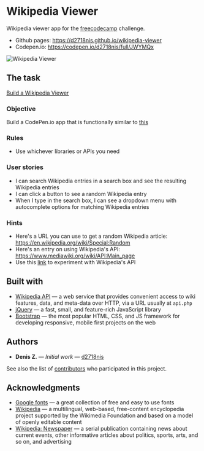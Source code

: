 Wikipedia Viewer
==========
Wikipedia viewer app for the [freecodecamp](https://www.freecodecamp.com) challenge.
* Github pages: https://d2718nis.github.io/wikipedia-viewer
* Codepen.io: https://codepen.io/d2718nis/full/JWYMQx

![Wikipedia Viewer](https://d2718nis.github.io/img/portfolio4.png "Wikipedia Viewer")


The task
----------
[Build a Wikipedia Viewer](https://www.freecodecamp.com/challenges/build-a-wikipedia-viewer)

### Objective
Build a CodePen.io app that is functionally similar to [this](https://codepen.io/FreeCodeCamp/full/wGqEga)

### Rules
* Use whichever libraries or APIs you need

### User stories
* I can search Wikipedia entries in a search box and see the resulting Wikipedia entries
* I can click a button to see a random Wikipedia entry
* When I type in the search box, I can see a dropdown menu with autocomplete options for matching Wikipedia entries

### Hints
* Here's a URL you can use to get a random Wikipedia article: https://en.wikipedia.org/wiki/Special:Random
* Here's an entry on using Wikipedia's API: https://www.mediawiki.org/wiki/API:Main_page
* Use this 
  [link](https://en.wikipedia.org/wiki/Special:ApiSandbox#action=query&titles=Main%20Page&prop=revisions&rvprop=content&format=jsonfm) 
  to experiment with Wikipedia's API


Built with
----------
* [Wikipedia API](https://www.mediawiki.org/wiki/API:Main_page) &#8212; a web service that provides convenient 
  access to wiki features, data, and meta-data over HTTP, via a URL usually at `api.php`
* [jQuery](https://jquery.com) &#8212; a fast, small, and feature-rich JavaScript library
* [Bootstrap](http://getbootstrap.com) &#8212; the most popular HTML, CSS, and JS framework for developing
  responsive, mobile first projects on the web


Authors
----------
* **Denis Z.** &#8212; *Initial work* &#8212; [d2718nis](https://github.com/d2718nis)

See also the list of [contributors](https://github.com/d2718nis/wikipedia-viewer/contributors)
who participated in this project.


Acknowledgments
----------
* [Google fonts](https://fonts.google.com) &#8212; a great collection of free and easy to use fonts
* [Wikipedia](https://en.wikipedia.org/wiki/Main_Page) &#8212; a multilingual, web-based, free-content 
  encyclopedia project supported by the Wikimedia Foundation and based on a model of openly editable content
* [Wikipedia: Newspaper](https://en.wikipedia.org/wiki/Newspaper) &#8212; a serial publication containing 
  news about current events, other informative articles about politics, sports, arts, and so on, and advertising
